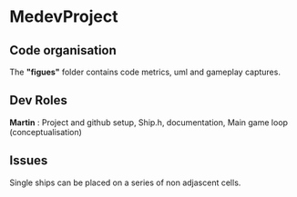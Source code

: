 # MedevProject

## Code organisation
The **"figues"** folder contains code metrics, uml and gameplay captures.

## Dev Roles
**Martin** : Project and github setup, Ship.h, documentation, Main game loop (conceptualisation)

## Issues
Single ships can be placed on a series of non adjascent cells.